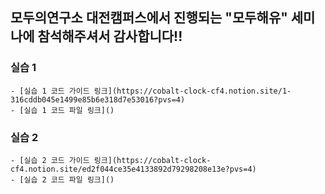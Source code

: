 ## 모두의연구소 대전캠퍼스에서 진행되는 "모두해유" 세미나에 참석해주셔서 감사합니다!!


### 실습 1
    - [실습 1 코드 가이드 링크](https://cobalt-clock-cf4.notion.site/1-316cddb045e1499e85b6e318d7e53016?pvs=4)
    - [실습 1 코드 파일 링크]()

### 실습 2
    - [실습 2 코드 가이드 링크](https://cobalt-clock-cf4.notion.site/ed2f044ce35e4133892d79298208e13e?pvs=4)
    - [실습 2 코드 파일 링크]()
